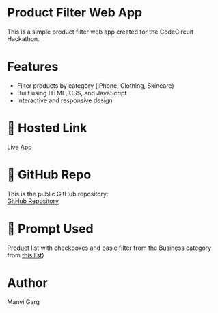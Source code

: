 # Product Filter Web App 
This is a simple product filter web app created for the CodeCircuit Hackathon.

# Features
- Filter products by category (iPhone, Clothing, Skincare)
- Built using HTML, CSS, and JavaScript
- Interactive and responsive design

# 🚀 Hosted Link
[Live App](https://manvigargg.github.io/products_with_filter/)

# 📂 GitHub Repo
This is the public GitHub repository:  
[GitHub Repository](https://github.com/manvigargg/products_with_filter)

# 🧠 Prompt Used
Product list with checkboxes and basic filter from the Business category from [this list](https://www.codecircuit.ai/idealist))

# Author
Manvi Garg
